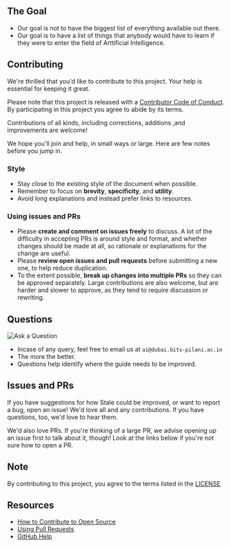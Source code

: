 ## The Goal
*  Our goal is not to have the biggest list of everything available out there.
*  Our goal is to have a list of things that anybody would have to learn if they were to enter the field of Arttificial Intelligence.

## Contributing


[code-of-conduct]: Code_Of_Conduct.md

We're thrilled that you'd like to contribute to this project. Your help is essential for keeping it great.

Please note that this project is released with a [Contributor Code of Conduct][code-of-conduct]. By participating in this project you agree to abide by its terms.

Contributions of all kinds, including corrections, additions ,and improvements are welcome!

We hope you'll join and help, in small ways or large.
Here are few notes before you jump in.

### Style

- Stay close to the existing style of the document when possible.
- Remember to focus on **brevity**, **specificity**, and **utility**.
- Avoid long explanations and instead prefer links to resources.

### Using issues and PRs

- Please **create and comment on issues freely** to discuss. A lot of the difficulty in accepting PRs is around style and format, and whether changes should be made at all, so rationale or explanations for the change are useful.
- Please **review open issues and pull requests** before submitting a new one, to help reduce duplication.
- To the extent possible, **break up changes into multiple PRs** so they can be approved separately. Large contributions are also welcome, but are harder and slower to approve, as they tend to require discussion or rewriting.

## Questions

![Ask a Question](https://img.shields.io/badge/%3f-Ask%20a%20Question-ff69b4.svg)

*  Incase of any query, feel free to email us at `ai@dubai.bits-pilani.ac.in`
*  The more the better.
*  Questions help identify where the guide needs to be improved.

## Issues and PRs

If you have suggestions for how Stale could be improved, or want to report a bug, open an issue! We'd love all and any contributions. If you have questions, too, we'd love to hear them.

We'd also love PRs. If you're thinking of a large PR, we advise opening up an issue first to talk about it, though! Look at the links below if you're not sure how to open a PR.

## Note
By contributing to this project, you agree to the terms listed in the [LICENSE](https://github.com/aibits-dxb/Truffle/blob/main/LICENSE)

## Resources

- [How to Contribute to Open Source](https://opensource.guide/how-to-contribute/)
- [Using Pull Requests](https://help.github.com/articles/about-pull-requests/)
- [GitHub Help](https://help.github.com)

